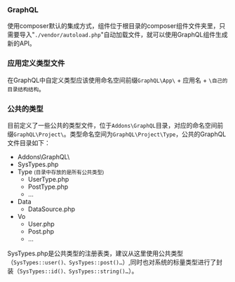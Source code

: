 ### GraphQL 
使用composer默认的集成方式，组件位于根目录的composer组件文件夹里，只需要导入"`./vendor/autoload.php`"自动加载文件，就可以使用GraphQL组件生成新的API。

### 应用定义类型文件
在GraphQL中自定义类型应该使用命名空间前缀`GraphQL\App\` + 应用名 + `\自己的目录结构结构`。

### 公共的类型
目前定义了一些公共的类型文件，位于`Addons\GraphQL`目录，对应的命名空间前缀`GraphQL\Project\`。类型命名空间为`GraphQL\Project\Type`，公共的GraphQL文件目录如下：

* Addons\GraphQL\
 * SysTypes.php
 * Type <small>(目录中存放的是所有公共类型)</small>
     * UserType.php
     * PostType.php
     * …
 * Data
     * DataSource.php
 * Vo
     * User.php
     * Post.php
     * …

SysTypes.php是公共类型的注册表类，建议从这里使用公共类型（`SysTypes::user()、SysTypes::post()…`）,同时也对系统的标量类型进行了封装（`SysTypes::id()、SysTypes::string()…`）。
